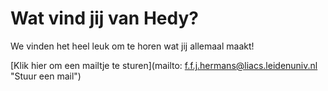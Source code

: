 # Wat vind jij van Hedy?

We vinden het heel leuk om te horen wat jij allemaal maakt!

[Klik hier om een mailtje te sturen](mailto:  f.f.j.hermans@liacs.leidenuniv.nl "Stuur een mail")
